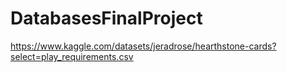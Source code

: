 # DatabasesFinalProject

https://www.kaggle.com/datasets/jeradrose/hearthstone-cards?select=play_requirements.csv
